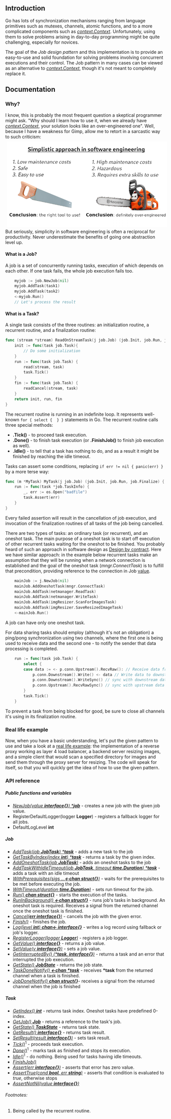 ## Introduction
Go has lots of synchronization mechanisms ranging from language primitives such as mutexes, channels, atomic functions,
and to a more complicated components such as [*context.Context*](https://golang.org/pkg/context/). Unfortunately,
using them to solve problems arising in day-to-day programming might be quite challenging, especially for novices.

The goal of the _Job design pattern_ and this implementation is to provide an easy-to-use and solid foundation
for solving problems involving concurrent executions and their control. The Job pattern in many cases can be viewed as
an alternative to [*context.Context*](https://golang.org/pkg/context/), though it's not meant to completely replace it.   

## Documentation
### Why?
I know, this is probably the most frequent question a skeptical programmer might ask. "Why should I learn how to use it,
when we already have [*context.Context*](https://golang.org/pkg/context/), your solution looks like an over-engineered one".
Well, because I have a weakness for Gimp, allow me to retort in a sarcastic way to such criticism:
<img align="center" style="margin: 6px" src="https://raw.githubusercontent.com/AgentCoop/go-work/master/docs/funny-software-eng.png" alt='funny Software Engineering' aria-label='' />
<br>
But seriously, simplicity in software engineering is often a reciprocal for productivity. Never underestimate the benefits
of going one abstraction level up.

#### What is a Job?
A job is a set of concurrently running tasks, execution of which depends on each other. If one task fails, the whole job
execution fails too.
```go
    myjob := job.NewJob(nil)
    myjob.AddTask(task1)
    myjob.AddTask(task2)
    <-myjob.Run()
    // Let's process the result
```

#### What is a Task?
A single task consists of the three routines: an initialization routine, a recurrent routine, and a finalization routine:
```go
func (stream *stream) ReadOnStreamTask(j job.Job) (job.Init, job.Run, job.Finalize) {
    init := func(task job.Task){
        // Do some initialization
    }
    run := func(task job.Task) {
        read(stream, task)
        task.Tick()
    }
    fin := func(task job.Task) {
        readCancel(stream, task)
    }
    return init, run, fin
}
```
The recurrent routine is running in an indefinite loop. It represents well-known `for { select {  } }` statements in
Go. The recurrent routine calls three special methods:
 * **.Tick()** - to proceed task execution.
 * **.Done()** - to finish task execution (or **.FinishJob()** to finish job execution as well).
 * **.Idle()** - to tell that a task has nothing to do, and as a result it might be finished by reaching the idle timeout.

Tasks can assert some conditions, replacing `if err != nil { panic(err) }` by a more terse way:
```go
func (m *MyTask) MyTask(j job.Job) (job.Init, job.Run, job.Finalize) {
    run := func(task *job.TaskInfo) {
        _, err := os.Open("badfile")
        task.Assert(err)
    }
}
```
Every failed assertion will result in the cancellation of job execution, and invocation of the finalization routines of all
tasks of the job being cancelled.

There are two types of tasks: an ordinary task (or recurrent), and an oneshot task. The main purpose of a oneshot task
is to start off execution of other recurrent tasks waiting for the oneshot to be finished. You probably heard of such
an approach in software design as [Design by contract](https://en.wikipedia.org/wiki/Design_by_contract). Here we have
similar approach: in the example below recurrent tasks make an assumption that they will be running when a network
connection is established and the goal of the oneshot task (_mngr.ConnectTask_) is to fulfill that precondition, providing
reference to the connection in Job [value](#public-functions).
```go
    mainJob := j.NewJob(nil)
    mainJob.AddOneshotTask(mngr.ConnectTask)
    mainJob.AddTask(netmanager.ReadTask)
    mainJob.AddTask(netmanager.WriteTask)
    mainJob.AddTask(imgResizer.ScanForImagesTask)
    mainJob.AddTask(imgResizer.SaveResizedImageTask)
    <-mainJob.Run()
```
A job can have only one oneshot task.

For data sharing tasks should employ (although it's not an obligation) a ping/pong synchronization using two channels,
where the first one is being used to receive data and the second one - to notify the sender that data processing is completed.
```go
    run := func(task job.Task) {
        select {
        case data := <- p.conn.Upstream().RecvRaw(): // Receive data from upstream server
            p.conn.Downstream().Write() <- data // Write data to downstream server
            p.conn.Downstream().WriteSync() // sync with downstream data receiver
            p.conn.Upstream().RecvRawSync() // sync with upstream data sender
        }
        task.Tick()
    }
```

To prevent a task from being blocked for good, be sure to close all channels it's using in its finalization routine.

### Real life example
Now, when you have a basic understanding, let's put the given pattern to use and take a look at a
[real life example](https://github.com/AgentCoop/go-work-tcpbalancer):
the implementation of a reverse proxy working as layer 4 load balancer, a backend server resizing images, and a simple
client that would scan a specified directory for images and send them through the proxy server for resizing.
The code will speak for itself, so that you will quickly get the idea of how to use the given pattern.

### API reference
##### Public functions and variables
  * [_NewJob(value **interface{}**) ***job**_](#job-value) - creates a new job with the given job value.
  * RegisterDefaultLogger(logger **Logger**) - registers a fallback logger for all jobs.
  * DefaultLogLevel **int**
##### Job
  * [_AddTask(job **JobTask**) ***task**_](docs/job.md) - adds a new task to the job
  * [_GetTaskByIndex(index **int**) ***task**_](docs/job.md) - returns a task by the given index.
  * [_AddOneshotTask(job **JobTask**)_](docs/job.md) - adds an oneshot tasks to the job
  * [_AddTaskWithIdleTimeout(job **JobTask**, timeout **time.Duration**) ***task**_](docs/job.md) - adds a task with an idle timeout
  * [_WithPrerequisites(sigs ...**<-chan struct{}**)_](docs/job.md) - waits for the prerequisites to be met before executing the job.
  * [_WithTimeout(duration **time.Duration**)_](docs/job.md) - sets run timeout for the job. 
  * [_Run() **chan struct{}**_](docs/job.md) - starts the execution of the tasks.
  * [_RunInBackground() **<-chan struct{}**_](docs/job.md) - runs job's tasks in background. An oneshot task is required.
  Receives a signal from the returned channel once the oneshot task is finished.
  * [_Cancel(**err interface{}**)_](docs/job.md) - cancels the job with the given error.
  * [_Finish()_](docs/job.md) - finishes the job.
  * [_Log(level **int**) **chan<- interface{}**_](docs/job.md) - writes a log record using fallback or job's logger.
  * [_RegisterLogger(logger **Logger**)_](docs/job.md) - registers a job logger.
  * [_GetValue() **interface{}**_](docs/job.md) - returns a job value.
  * [_SetValue(v **interface{}**)_](docs/job.md) - sets a job value.
  * [_GetInterruptedBy() (***task, interface{}**)_](docs/job.md) - returns a task and an error that interrupted the job execution.
  * [_GetState() **JobState**_](docs/job.md) - returns the job state.
  *	[_TaskDoneNotify() **<-chan \*task**_](docs/job.md) -  receives **\*task** from the returned channel when a task is finished.
  *	[_JobDoneNotify() **chan struct{}**_](docs/job.md)- receives a signal from the returned channel when the job is finished
##### Task
  * [_GetIndex() **int**_](docs/task.md) - returns task index. Oneshot tasks have predefined 0-index.
  * [_GetJob() **Job**_](docs/task.md) - returns a reference to the task's job.
  * [_GetState() **TaskState**_](docs/task.md) - returns task state.
  * [_GetResult() **interface{}**_](docs/task.md) - returns task result.
  * [_SetResult(result **interface{}**)_](docs/task.md) - sets task result.
  * [_Tick()_](docs/task.md)<sup>1</sup> - proceeds task execution. 
  * [_Done()_](docs/task.md)<sup>1</sup> - marks task as finished and stops its execution.
  * [_Idle()_](docs/task.md)<sup>1</sup> - do nothing. Being used for tasks having idle timeouts.
  * [_FinishJob()_](docs/task.md) 
  * [_Assert(err **interface{}**)_](docs/task.md) - asserts that error has zero value.
  * [_AssertTrue(cond **bool**, err **string**)_](docs/task.md) - asserts that condition is evaluated to _true_, otherwise stops
  * [_AssertNotNil(value **interface{}**)_](docs/task.md)
 
###### Footnotes:
 1. Being called by the recurrent routine.